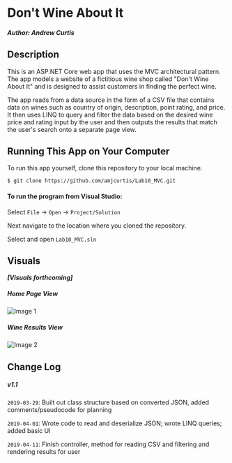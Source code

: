 # Don't Wine About It
#### *Author: Andrew Curtis*

## Description

This is an ASP.NET Core web app that uses the MVC architectural pattern. The app models a website of a fictitious wine shop called "Don't Wine About It" and is designed to assist customers in finding the perfect wine. 

The app reads from a data source in the form of a CSV file that contains data on wines such as country of origin, description, point rating, and price. It then uses LINQ to query and filter the data based on the desired wine price and rating input by the user and then outputs the results that match the user's search onto a separate page view. 


## Running This App on Your Computer

To run this app yourself, clone this repository to your local machine.
```
$ git clone https://github.com/amjcurtis/Lab10_MVC.git
```

#### To run the program from Visual Studio:
Select `File` -> `Open` -> `Project/Solution`

Next navigate to the location where you cloned the repository.

Select and open `Lab10_MVC.sln`


## Visuals

***[Visuals forthcoming]***

##### Home Page View
![Image 1]()

##### Wine Results View
![Image 2]()


## Change Log

##### v1.1

`2019-03-29`: Built out class structure based on converted JSON, added comments/pseudocode for planning

`2019-04-01`: Wrote code to read and deserialize JSON; wrote LINQ queries; added basic UI

`2019-04-11`: Finish controller, method for reading CSV and filtering and rendering results for user
